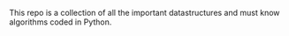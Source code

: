 This repo is a collection of all the important datastructures and must know algorithms coded in Python.
